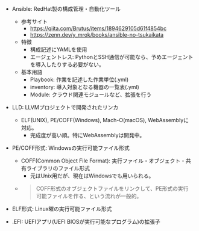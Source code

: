 + Ansible: RedHat製の構成管理・自動化ツール
    + 参考サイト
        + https://qiita.com/Brutus/items/1894629105d61f4854bc
        + https://zenn.dev/y_mrok/books/ansible-no-tsukaikata
    + 特徴
        * 構成記述にYAMLを使用
        + エージェントレス: PythonとSSH通信が可能なら、予めエージェントを導入したりする必要がない。
    + 基本用語
        + Playbook: 作業を記述した作業単位(.yml)
        + inventory: 導入対象となる機器の一覧表(.yml)
        + Module: クラウド関連モジュールなど、拡張を行う

+ LLD: LLVMプロジェクトで開発されたリンカ
    + ELF(UNIX), PE/COFF(Windows), Mach-O(macOS), WebAssemblyに対応。
        + 完成度が高い順。特にWebAssemblyは開発中。
+ PE/COFF形式: Windowsの実行可能ファイル形式
    + COFF(Common Object File Format): 実行ファイル・オブジェクト・共有ライブラリのファイル形式
        + 元はUnix用だが、現在はWindowsでも用いられる。
    + > COFF形式のオブジェクトファイルをリンクして、PE形式の実行可能ファイルを作る、という流れが一般的。
+ ELF形式: Linux曜の実行可能ファイル形式

+ .EFI: UEFIアプリ(UEFI BIOSが実行可能なプログラム)の拡張子

